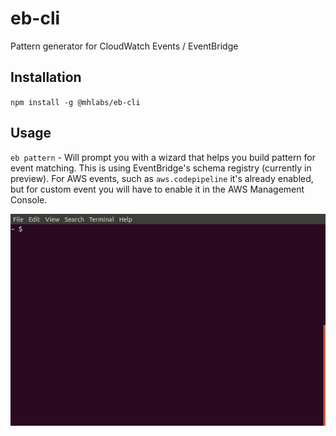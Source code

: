 # eb-cli
Pattern generator for CloudWatch Events / EventBridge

## Installation 
`npm install -g @mhlabs/eb-cli`

## Usage
`eb pattern` - Will prompt you with a wizard that helps you build pattern for event matching. This is using EventBridge's schema registry (currently in preview). For AWS events, such as `aws.codepipeline` it's already enabled, but for custom event you will have to enable it in the AWS Management Console.

![Demo](demo.gif)
